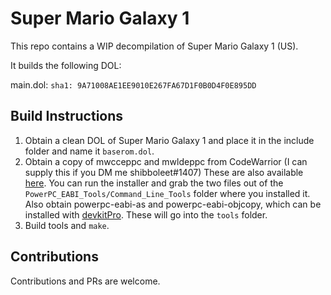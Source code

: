 # Super Mario Galaxy 1

This repo contains a WIP decompilation of Super Mario Galaxy 1 (US).

It builds the following DOL:

main.dol: `sha1: 9A71008AE1EE9010E267FA67D1F0B0D4F0E895DD`

## Build Instructions

1. Obtain a clean DOL of Super Mario Galaxy 1 and place it in the include folder and name it `baserom.dol`.
2. Obtain a copy of mwcceppc and mwldeppc from CodeWarrior (I can supply this if you DM me shibboleet#1407) These are also available [here](https://www.nxp.com/lgfiles/devsuites/PowerPC/CW55xx_v2_10_SE.exe). You can run the installer and grab the two files out of the `PowerPC_EABI_Tools/Command_Line_Tools` folder where you installed it. Also obtain powerpc-eabi-as and powerpc-eabi-objcopy, which can be installed with [devkitPro](https://devkitpro.org/wiki/Getting_Started). These will go into the `tools` folder.
3. Build tools and `make`.

## Contributions

Contributions and PRs are welcome.
